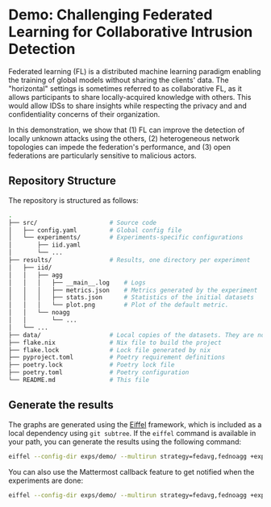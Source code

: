 # Demo: Challenging Federated Learning for Collaborative Intrusion Detection

Federated learning (FL) is a distributed machine learning paradigm enabling the training of global models without sharing the clients' data.
The "horizontal" settings is sometimes referred to as collaborative FL, as it allows participants to share locally-acquired knowledge with others.
This would allow IDSs to share insights while respecting the privacy and and confidentiality concerns of their organization.

In this demonstration, we show that (1) FL can improve the detection of locally unknown attacks using the others, (2) heterogeneous network topologies can impede the federation's performance, and (3) open federations are particularly sensitive to malicious actors.

## Repository Structure

The repository is structured as follows:
```bash
.
├── src/                    # Source code
│   ├── config.yaml         # Global config file
│   └── experiments/        # Experiments-specific configurations
│       ├── iid.yaml   
│       └── ...
├── results/                # Results, one directory per experiment
│   ├── iid/
│   │   ├── agg
│   │   │   ├── __main__.log    # Logs
│   │   │   ├── metrics.json    # Metrics generated by the experiment
│   │   │   ├── stats.json      # Statistics of the initial datasets
│   │   │   └── plot.png        # Plot of the default metric.
│   │   └── noagg
│   │       └── ...
│   └── ...
├── data/                   # Local copies of the datasets. They are not versioned.
├── flake.nix               # Nix file to build the project
├── flake.lock              # Lock file generated by nix
├── pyproject.toml          # Poetry requirement definitions
├── poetry.lock             # Poetry lock file
├── poetry.toml             # Poetry configuration
└── README.md               # This file
```

## Generate the results

The graphs are generated using the [Eiffel](https://github.com/phdcybersec/eiffel) framework, which is included as a local dependency using `git subtree`.
If the `eiffel` command is available in your path, you can generate the results using the following command:
```bash
eiffel --config-dir exps/demo/ --multirun strategy=fedavg,fednoagg +experiments="glob(*)"
```

You can also use the Mattermost callback feature to get notified when the experiments are done:
```bash
eiffel --config-dir exps/demo/ --multirun strategy=fedavg,fednoagg +experiments="glob(*)" hydra/callbacks="[plot,mattermost]" hydra.callbacks.mattermost.url=https://mattermost.example.com/hooks/...
```
